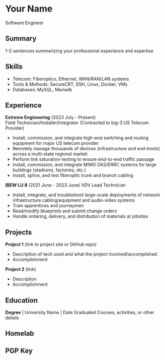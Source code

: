# Your Name
Software Engineer

## Summary
1-2 sentences summarizing your professional experience and expertise

## Skills
- Telecom: Fiberoptics, Ethernet, WAN/RAN/LAN systems
- Tools & Methods: SecureCRT, SSH, Linux, Docker, VMs 
- Databases: MySQL, Mariadb

## Experience
**Extreme Engineering** (2023 July - Present)   
Field Technician/Installer/Integrator
(Contracted to big-3 US Telecom Provider)
- Install, commission, and integrate high-end switching and routing equipment for major US telecom provider 
- Remotely manage thousands of devices (infrastructure and end-hosts) across a multi-state regional market
- Perform link saturation-testing to ensure end-to-end traffic passage
- Install, commission, and integrate MIMO DAS/ERRC systems for large buildings (stadiums, factories, etc.)
- Install, splice, and test fiberoptic trunk and branch cabling


**IBEW LU 8** (2021 June - 2023 June)
VDV Lead Technician
- Install, integrate, and troubleshoot large-scale deployments of network infrastructure cabling/equipment and audio-video systems
- Train apprentices and journeymen 
- Read/modify blueprints and submit change orders
- Handle ordering, delivery, and distribution of materials at jobsites

## Projects
**Project 1** (link to project site or GitHub repo)  
- Description of tech used and what the project involved/accomplished
- Accomplishment 

**Project 2** (link)
- Description 
- Accomplishment

## Education
**Degree** | University Name | Date Graduated
Courses, activities, or other details

## Homelab


## PGP Key
